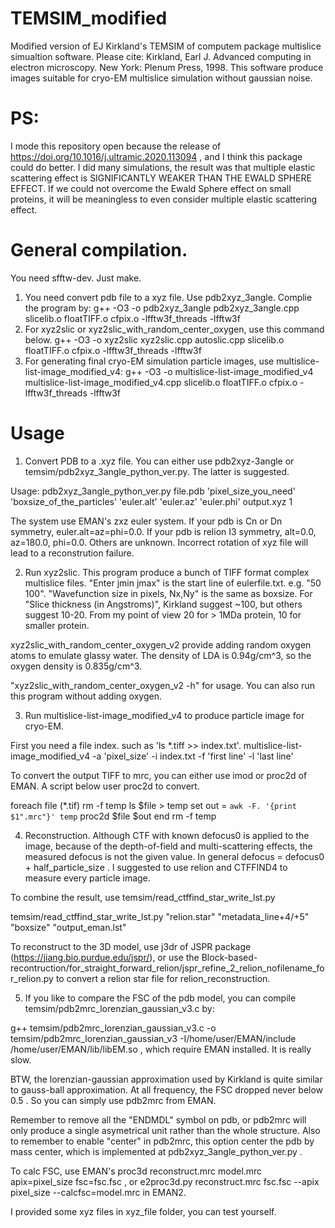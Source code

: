 # TEMSIM_modified
Modified version of EJ Kirkland's TEMSIM of computem package multislice simualtion software.
Please cite: Kirkland, Earl J. Advanced computing in electron microscopy. New York: Plenum Press, 1998.
This software produce images suitable for cryo-EM multislice simulation without gaussian noise.
# PS:
I mode this repository open because the release of https://doi.org/10.1016/j.ultramic.2020.113094 , and I think this package could do better.
I did many simulations, the result was that multiple elastic scattering effect is SIGNIFICANTLY WEAKER THAN THE EWALD SPHERE EFFECT. If we could not overcome the Ewald Sphere effect on small proteins, it will be meaningless to even consider multiple elastic scattering effect.
# General compilation.
You need sfftw-dev. Just make.
1. You need convert pdb file to a xyz file. Use pdb2xyz_3angle. Complie the program by:
g++ -O3 -o pdb2xyz_3angle pdb2xyz_3angle.cpp slicelib.o floatTIFF.o cfpix.o -lfftw3f_threads -lfftw3f
2. For xyz2slic or xyz2slic_with_random_center_oxygen, use this command below.
g++ -O3 -o xyz2slic xyz2slic.cpp autoslic.cpp slicelib.o floatTIFF.o cfpix.o -lfftw3f_threads -lfftw3f
3. For generating final cryo-EM simulation particle images, use multislice-list-image_modified_v4:
g++ -O3 -o multislice-list-image_modified_v4 multislice-list-image_modified_v4.cpp slicelib.o floatTIFF.o cfpix.o -lfftw3f_threads -lfftw3f
# Usage
1. Convert PDB to a .xyz file. You can either use pdb2xyz-3angle or temsim/pdb2xyz_3angle_python_ver.py. The latter is suggested.

Usage: pdb2xyz_3angle_python_ver.py file.pdb 'pixel_size_you_need' 'boxsize_of_the_particles' 'euler.alt' 'euler.az' 'euler.phi' output.xyz 1 

The system use EMAN's zxz euler system. If your pdb is Cn or Dn symmetry, euler.alt=az=phi=0.0. If your pdb is relion I3 symmetry, alt=0.0, az=180.0, phi=0.0. Others are unknown. Incorrect rotation of xyz file will lead to a reconstrution failure.

2. Run xyz2slic. This program produce a bunch of TIFF format complex multislice files. "Enter jmin jmax" is the start line of eulerfile.txt. e.g. "50 100". "Wavefunction size in pixels, Nx,Ny" is the same as boxsize. For "Slice thickness (in Angstroms)", Kirkland suggest ~100, but others suggest 10-20. From my point of view 20 for > 1MDa protein, 10 for smaller protein.

xyz2slic_with_random_center_oxygen_v2 provide adding random oxygen atoms to emulate glassy water. The density of LDA is 0.94g/cm^3, so the oxygen density is 0.835g/cm^3.

"xyz2slic_with_random_center_oxygen_v2 -h" for usage. You can also run this program without adding oxygen.

3. Run multislice-list-image_modified_v4 to produce particle image for cryo-EM.

First you need a file index. such as 'ls *.tiff >> index.txt'. multislice-list-image_modified_v4 -a 'pixel_size' -i index.txt -f 'first line' -l 'last line'

To convert the output TIFF to mrc, you can either use imod or proc2d of EMAN. A script below user proc2d to convert.

foreach file (*.tif)
rm -f temp
ls $file > temp
set out = `awk -F. '{print $1".mrc"}' temp`
proc2d $file $out
end
rm -f temp

4. Reconstruction. Although CTF with known defocus0 is applied to the image, because of the depth-of-field and multi-scattering effects, the measured defocus is not the given value. In general defocus = defocus0 + half_particle_size . I suggested to use relion and CTFFIND4 to measure every particle image.

To combine the result, use temsim/read_ctffind_star_write_lst.py

temsim/read_ctffind_star_write_lst.py "relion.star" "metadata_line+4/+5" "boxsize" "output_eman.lst"

To reconstruct to the 3D model, use j3dr of JSPR package (https://jiang.bio.purdue.edu/jspr/), or use the Block-based-recontruction/for_straight_forward_relion/jspr_refine_2_relion_nofilename_for_relion.py to convert a relion star file for relion_reconstruction.

5. If you like to compare the FSC of the pdb model, you can compile temsim/pdb2mrc_lorenzian_gaussian_v3.c by:

g++ temsim/pdb2mrc_lorenzian_gaussian_v3.c -o temsim/pdb2mrc_lorenzian_gaussian_v3 -I/home/user/EMAN/include /home/user/EMAN/lib/libEM.so , which require EMAN installed. It is really slow.

BTW, the lorenzian-gaussian approximation used by Kirkland is quite similar to gauss-ball approximation. At all frequency, the FSC dropped never below 0.5 . So you can simply use pdb2mrc from EMAN.

Remember to remove all the "ENDMDL" symbol on pdb, or pdb2mrc will only produce a single asymetrical unit rather than the whole structure. Also to remember to enable "center" in pdb2mrc, this option center the pdb by mass center, which is implemented at pdb2xyz_3angle_python_ver.py .

To calc FSC, use EMAN's proc3d reconstruct.mrc model.mrc apix=pixel_size fsc=fsc.fsc , or e2proc3d.py reconstruct.mrc fsc.fsc --apix pixel_size --calcfsc=model.mrc in EMAN2.

I provided some xyz files in xyz_file folder, you can test yourself.
